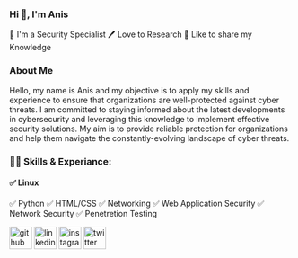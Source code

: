 ### Hi 👋, I'm Anis 

👑 I'm a Security Specialist
🖊️ Love to Research
🎤 Like to share my Knowledge


### About Me
Hello, my name is Anis and my objective is to apply my skills and experience 
to ensure that organizations are well-protected against cyber threats. I am 
committed to staying informed about the latest developments in 
cybersecurity and leveraging this knowledge to implement effective 
security solutions. My aim is to provide reliable protection for organizations 
and help them navigate the constantly-evolving landscape of cyber threats.

### 👨‍💻 Skills & Experiance:
#### ✅ Linux
✅ Python 
✅ HTML/CSS
✅ Networking 
✅ Web Application Security 
✅ Network Security 
✅ Penetretion Testing 



[<img src='https://cdn.jsdelivr.net/npm/simple-icons@3.0.1/icons/github.svg' alt='github' height='40'>](https://github.com/anis313)  [<img src='https://cdn.jsdelivr.net/npm/simple-icons@3.0.1/icons/linkedin.svg' alt='linkedin' height='40'>](https://www.linkedin.com/in/anisurrahman0/)  [<img src='https://cdn.jsdelivr.net/npm/simple-icons@3.0.1/icons/instagram.svg' alt='instagram' height='40'>](https://www.instagram.com/aanisurrahma/)  [<img src='https://cdn.jsdelivr.net/npm/simple-icons@3.0.1/icons/twitter.svg' alt='twitter' height='40'>](https://twitter.com/-anisurrahmaan)  

